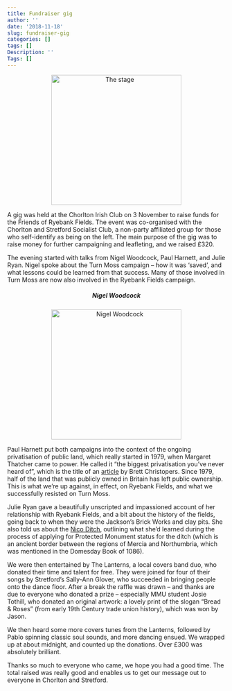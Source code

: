 ```yaml
---
title: Fundraiser gig
author: ''
date: '2018-11-18'
slug: fundraiser-gig
categories: []
tags: []
Description: ''
Tags: []
---
```


<div align="center"><p><img src="/post/2018-11-18-fundraiser-gig_files/fundraiser_1.jpg" alt="The stage" width="300px"></p></div>

A gig was held at the Chorlton Irish Club on 3 November to raise funds for the Friends of Ryebank Fields. The event was co-organised with the Chorlton and Stretford Socialist Club, a non-party affiliated group for those who self-identify as being on the left. The main purpose of the gig was to raise money for further campaigning and leafleting, and we raised £320.

The evening started with talks from Nigel Woodcock, Paul Harnett, and Julie Ryan. Nigel spoke about the Turn Moss campaign – how it was ‘saved’, and what lessons could be learned from that success. Many of those involved in Turn Moss are now also involved in the Ryebank Fields campaign. 

<div align="center"> <h5>Nigel Woodcock</h5> <p><img src="/post/2018-11-18-fundraiser-gig_files/fundraiser_2.jpg" alt="Nigel Woodcock" width="300px"></p></div>

Paul Harnett put both campaigns into the context of the ongoing privatisation of public land, which really started in 1979, when Margaret Thatcher came to power. He called it “the biggest privatisation you’ve never heard of”, which is the title of an [article](https://www.theguardian.com/commentisfree/2018/feb/08/biggest-privatisation-land-margaret-thatcher-britain-housing-crisis) by Brett Christopers. Since 1979, half of the land that was publicly owned in Britain has left public ownership. This is what we’re up against, in effect, on Ryebank Fields, and what we successfully resisted on Turn Moss. 

Julie Ryan gave a beautifully unscripted and impassioned account of her relationship with Ryebank Fields, and a bit about the history of the fields, going back to when they were the Jackson’s Brick Works and clay pits. She also told us about the [Nico Ditch](https://www.saveryebankfields.org/post/hands-offa-ditch/), outlining what she’d learned during the process of applying for Protected Monument status for the ditch (which is an ancient border between the regions of Mercia and Northumbria, which was mentioned in the Domesday Book of 1086). 

We were then entertained by The Lanterns, a local covers band duo, who donated their time and talent for free. They were joined for four of their songs by Stretford’s Sally-Ann Glover, who succeeded in bringing people onto the dance floor. 
After a break the raffle was drawn – and thanks are due to everyone who donated a prize – especially MMU student Josie Tothill, who donated an original artwork: a lovely print of the slogan “Bread & Roses” (from early 19th Century trade union history), which was won by Jason. 

We then heard some more covers tunes from the Lanterns, followed by Pablo spinning classic soul sounds, and more dancing ensued. We wrapped up at about midnight, and counted up the donations. Over £300 was absolutely brilliant. 

Thanks so much to everyone who came, we hope you had a good time. The total raised was really good and enables us to get our message out to everyone in Chorlton and Stretford. 
